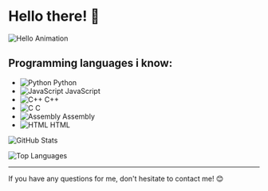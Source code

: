 # Hello there! 👋

![Hello Animation](https://media.giphy.com/media/3o7buirY9l8cN1W3I4/giphy.gif)

## Programming languages ​​i know:

- ![Python](https://img.icons8.com/color/48/000000/python--v1.png) Python
- ![JavaScript](https://img.icons8.com/color/48/000000/javascript--v1.png) JavaScript
- ![C++](https://img.icons8.com/color/48/000000/c-plus-plus-logo.png) C++
- ![C](https://img.icons8.com/color/48/000000/c-programming.png) C
- ![Assembly](https://img.icons8.com/color/48/000000/assembly-language.png) Assembly
- ![HTML](https://img.icons8.com/color/48/000000/html-5.png) HTML

![GitHub Stats](https://github-readme-stats.vercel.app/api?username=ваш_никнейм&show_icons=true&theme=radical)

![Top Languages](https://github-readme-stats.vercel.app/api/top-langs/?username=ваш_никнейм&layout=compact&theme=radical)

---

If you have any questions for me, don't hesitate to contact me! 😊
